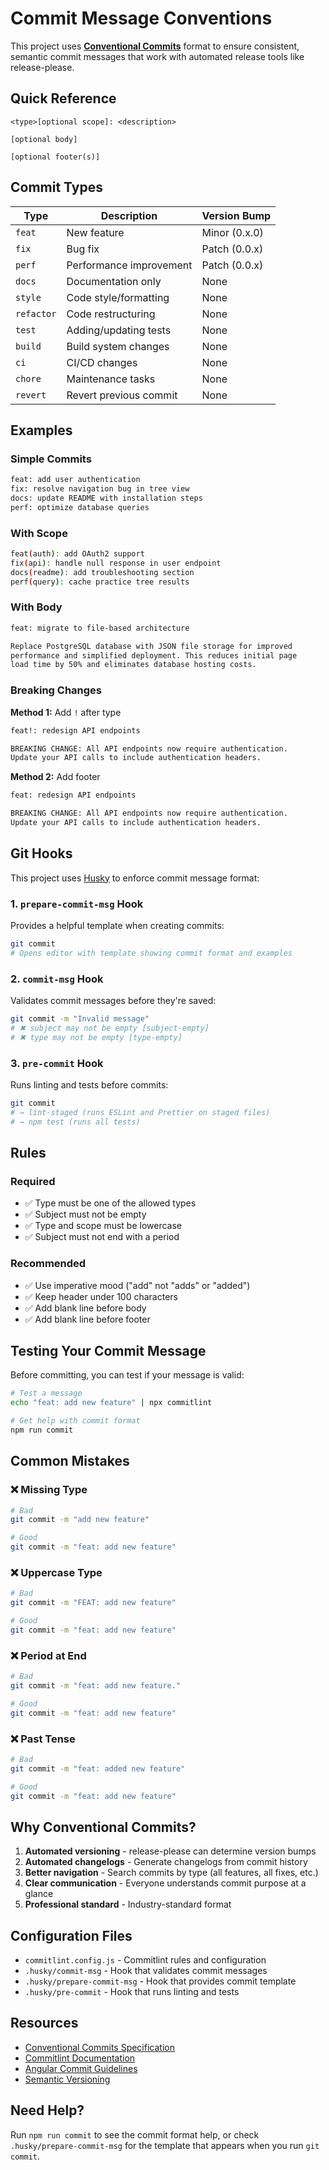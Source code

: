 # Commit Message Conventions

This project uses **[Conventional Commits](https://www.conventionalcommits.org/)** format to ensure consistent, semantic commit messages that work with automated release tools like release-please.

## Quick Reference

```
<type>[optional scope]: <description>

[optional body]

[optional footer(s)]
```

## Commit Types

| Type       | Description             | Version Bump  |
| ---------- | ----------------------- | ------------- |
| `feat`     | New feature             | Minor (0.x.0) |
| `fix`      | Bug fix                 | Patch (0.0.x) |
| `perf`     | Performance improvement | Patch (0.0.x) |
| `docs`     | Documentation only      | None          |
| `style`    | Code style/formatting   | None          |
| `refactor` | Code restructuring      | None          |
| `test`     | Adding/updating tests   | None          |
| `build`    | Build system changes    | None          |
| `ci`       | CI/CD changes           | None          |
| `chore`    | Maintenance tasks       | None          |
| `revert`   | Revert previous commit  | None          |

## Examples

### Simple Commits

```bash
feat: add user authentication
fix: resolve navigation bug in tree view
docs: update README with installation steps
perf: optimize database queries
```

### With Scope

```bash
feat(auth): add OAuth2 support
fix(api): handle null response in user endpoint
docs(readme): add troubleshooting section
perf(query): cache practice tree results
```

### With Body

```bash
feat: migrate to file-based architecture

Replace PostgreSQL database with JSON file storage for improved
performance and simplified deployment. This reduces initial page
load time by 50% and eliminates database hosting costs.
```

### Breaking Changes

**Method 1:** Add `!` after type

```bash
feat!: redesign API endpoints

BREAKING CHANGE: All API endpoints now require authentication.
Update your API calls to include authentication headers.
```

**Method 2:** Add footer

```bash
feat: redesign API endpoints

BREAKING CHANGE: All API endpoints now require authentication.
Update your API calls to include authentication headers.
```

## Git Hooks

This project uses [Husky](https://typicode.github.io/husky/) to enforce commit message format:

### 1. `prepare-commit-msg` Hook

Provides a helpful template when creating commits:

```bash
git commit
# Opens editor with template showing commit format and examples
```

### 2. `commit-msg` Hook

Validates commit messages before they're saved:

```bash
git commit -m "Invalid message"
# ✖ subject may not be empty [subject-empty]
# ✖ type may not be empty [type-empty]
```

### 3. `pre-commit` Hook

Runs linting and tests before commits:

```bash
git commit
# → lint-staged (runs ESLint and Prettier on staged files)
# → npm test (runs all tests)
```

## Rules

### Required

- ✅ Type must be one of the allowed types
- ✅ Subject must not be empty
- ✅ Type and scope must be lowercase
- ✅ Subject must not end with a period

### Recommended

- ✅ Use imperative mood ("add" not "adds" or "added")
- ✅ Keep header under 100 characters
- ✅ Add blank line before body
- ✅ Add blank line before footer

## Testing Your Commit Message

Before committing, you can test if your message is valid:

```bash
# Test a message
echo "feat: add new feature" | npx commitlint

# Get help with commit format
npm run commit
```

## Common Mistakes

### ❌ Missing Type

```bash
# Bad
git commit -m "add new feature"

# Good
git commit -m "feat: add new feature"
```

### ❌ Uppercase Type

```bash
# Bad
git commit -m "FEAT: add new feature"

# Good
git commit -m "feat: add new feature"
```

### ❌ Period at End

```bash
# Bad
git commit -m "feat: add new feature."

# Good
git commit -m "feat: add new feature"
```

### ❌ Past Tense

```bash
# Bad
git commit -m "feat: added new feature"

# Good
git commit -m "feat: add new feature"
```

## Why Conventional Commits?

1. **Automated versioning** - release-please can determine version bumps
2. **Automated changelogs** - Generate changelogs from commit history
3. **Better navigation** - Search commits by type (all features, all fixes, etc.)
4. **Clear communication** - Everyone understands commit purpose at a glance
5. **Professional standard** - Industry-standard format

## Configuration Files

- `commitlint.config.js` - Commitlint rules and configuration
- `.husky/commit-msg` - Hook that validates commit messages
- `.husky/prepare-commit-msg` - Hook that provides commit template
- `.husky/pre-commit` - Hook that runs linting and tests

## Resources

- [Conventional Commits Specification](https://www.conventionalcommits.org/)
- [Commitlint Documentation](https://commitlint.js.org/)
- [Angular Commit Guidelines](https://github.com/angular/angular/blob/main/CONTRIBUTING.md#-commit-message-format)
- [Semantic Versioning](https://semver.org/)

## Need Help?

Run `npm run commit` to see the commit format help, or check `.husky/prepare-commit-msg` for the template that appears when you run `git commit`.
